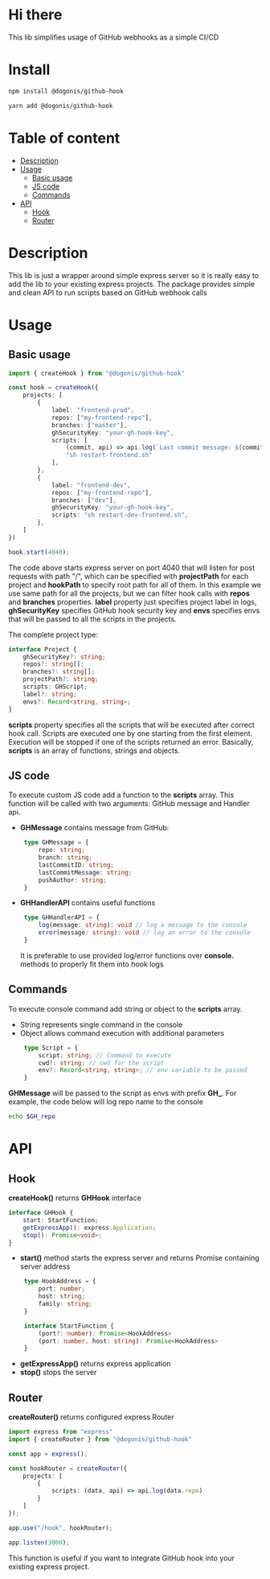 # Hi there
This lib simplifies usage of GitHub webhooks as a simple CI/CD

# Install
```bash
npm install @dogonis/github-hook
```
```bash
yarn add @dogonis/github-hook
```

# Table of content
 - [Description](#description)
 - [Usage](#usage)
     - [Basic usage](#basic-usage)
     - [JS code](#js-code)
     - [Commands](#commands)
 - [API](#api)
     - [Hook](#hook)
     - [Router](#router)

# Description
This lib is just a wrapper around simple express server so it is really easy to add the lib to your existing express projects.
The package provides simple and clean API to run scripts based on GitHub webhook calls

# Usage
## Basic usage
```ts
import { createHook } from "@dogonis/github-hook"

const hook = createHook({
    projects: [
        {
            label: "frontend-prod",
            repos: ["my-frontend-repo"],
            branches: ["master"],
            ghSecurityKey: "your-gh-hook-key",
            scripts: [
                (commit, api) => api.log(`Last commit message: ${commit.lastCommitMessage}`),
                "sh restart-frontend.sh"
            ],
        },
        {
            label: "frontend-dev",
            repos: ["my-frontend-repo"],
            branches: ["dev"],
            ghSecurityKey: "your-gh-hook-key",
            scripts: "sh restart-dev-frontend.sh",
        },
    ]
})

hook.start(4040);
```
The code above starts express server on port 4040 that will listen for post requests with path "/", which can be specified with **projectPath** for each project and **hookPath** to specify root path for all of them. In this example we use same path for all the projects, but we can filter hook calls with **repos** and **branches** properties. **label** property just specifies project label in logs, **ghSecurityKey** specifies GitHub hook security key and **envs** specifies envs that will be passed to all the scripts in the projects. 

The complete project type:
```ts
interface Project {
    ghSecurityKey?: string;
    repos?: string[];
    branches?: string[];
    projectPath?: string;
    scripts: GHScript;
    label?: string;
    envs?: Record<string, string>;
}
```

**scripts** property specifies all the scripts that will be executed after correct hook call.
Scripts are executed one by one starting from the first element. Execution will be stopped if one of the scripts returned an error.
Basically, **scripts** is an array of functions, strings and objects. 

## JS code
To execute custom JS code add a function to the **scripts** array. This function will be called with two arguments: GitHub message and Handler api.
 - **GHMessage** contains message from GitHub:
   ```ts
    type GHMessage = {
        repo: string;
        branch: string;
        lastCommitID: string;
        lastCommitMessage: string;
        pushAuthor: string;
    }
   ```
 - **GHHandlerAPI** contains useful functions 
   ```ts
    type GHHandlerAPI = {
        log(message: string): void // log a message to the console
        error(message: string): void // log an error to the console
    }
   ```
   It is preferable to use provided log/error functions over **console.** methods to properly fit them into hook logs

## Commands
To execute console command add string or object to the **scripts** array.
 - String represents single command in the console
 - Object allows command execution with additional parameters
   ```ts
    type Script = {
        script: string; // Command to execute
        cwd?: string; // cwd for the script
        env?: Record<string, string>; // env variable to be passed
    }
   ```
**GHMessage** will be passed to the script as envs with prefix **GH_**. For example, the code below will log repo name to the console
```bash
echo $GH_repo
```

# API
## Hook
**createHook()** returns **GHHook** interface
```ts
interface GHHook {
    start: StartFunction;
    getExpressApp(): express.Application;
    stop(): Promise<void>;
}
```
 - **start()** method starts the express server and returns Promise containing server address
   ```ts
    type HookAddress = {
        port: number;
        host: string;
        family: string;
    }

    interface StartFunction {
        (port?: number): Promise<HookAddress>
        (port: number, host: string): Promise<HookAddress>
    }
   ```
 - **getExpressApp()** returns express application
 - **stop()** stops the server

## Router
**createRouter()** returns configured express Router
```ts
import express from "express"
import { createRouter } from "@dogonis/github-hook"

const app = express();

const hookRouter = createRouter({
    projects: [
        {
            scripts: (data, api) => api.log(data.repo)
        }
    ]
});

app.use("/hook", hookRouter);

app.listen(3000);
``` 
This function is useful if you want to integrate GitHub hook into your existing express project.
